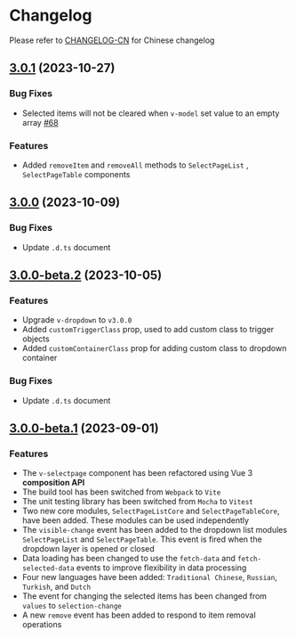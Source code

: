 # Changelog

Please refer to [CHANGELOG-CN](CHANGELOG-CN.md) for Chinese changelog

## [3.0.1](https://github.com/TerryZ/v-selectpage/compare/v3.0.0...v3.0.1) (2023-10-27)

### Bug Fixes

- Selected items will not be cleared when `v-model` set value to an empty array [#68](https://github.com/TerryZ/v-selectpage/issues/68)

### Features

- Added `removeItem` and `removeAll` methods to `SelectPageList` , `SelectPageTable` components

## [3.0.0](https://github.com/TerryZ/v-selectpage/compare/v3.0.0-beta.2...v3.0.0) (2023-10-09)

### Bug Fixes

- Update `.d.ts` document

## [3.0.0-beta.2](https://github.com/TerryZ/v-selectpage/compare/v3.0.0-beta.1...v3.0.0-beta.2) (2023-10-05)

### Features

- Upgrade `v-dropdown` to `v3.0.0`
- Added `customTriggerClass` prop, used to add custom class to trigger objects
- Added `customContainerClass` prop for adding custom class to dropdown container

### Bug Fixes

- Update `.d.ts` document

## [3.0.0-beta.1](https://github.com/TerryZ/v-selectpage) (2023-09-01)

### Features

- The `v-selectpage` component has been refactored using Vue 3 **composition API**
- The build tool has been switched from `Webpack` to `Vite`
- The unit testing library has been switched from `Mocha` to `Vitest`
- Two new core modules, `SelectPageListCore` and `SelectPageTableCore`, have been added. These modules can be used independently
- The `visible-change` event has been added to the dropdown list modules `SelectPageList` and `SelectPageTable`. This event is fired when the dropdown layer is opened or closed
- Data loading has been changed to use the `fetch-data` and `fetch-selected-data` events to improve flexibility in data processing
- Four new languages have been added: `Traditional Chinese`, `Russian`, `Turkish`, and `Dutch`
- The event for changing the selected items has been changed from `values` to `selection-change`
- A new `remove` event has been added to respond to item removal operations
